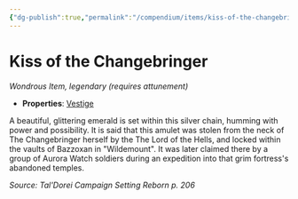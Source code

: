 ```yaml
---
{"dg-publish":true,"permalink":"/compendium/items/kiss-of-the-changebringer-tdcsr/","tags":["compendium/src/5e/tdcsr","item/attunement/required","item/property/vestige","item/rarity/legendary","item/wondrous"]}
---
```


# Kiss of the Changebringer
*Wondrous Item, legendary (requires attunement)*  

- **Properties**: [Vestige](rules/item-properties.md#Vestige)

A beautiful, glittering emerald is set within this silver chain, humming with power and possibility. It is said that this amulet was stolen from the neck of The Changebringer herself by the The Lord of the Hells, and locked within the vaults of Bazzoxan in "Wildemount". It was later claimed there by a group of Aurora Watch soldiers during an expedition into that grim fortress's abandoned temples.

*Source: Tal'Dorei Campaign Setting Reborn p. 206*